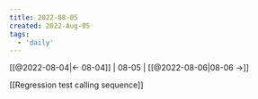 ```yaml
---
title: 2022-08-05
created: 2022-Aug-05
tags:
  - 'daily'
---
```


[[@2022-08-04|<- 08-04]] | 08-05 | [[@2022-08-06|08-06 ->]]



[[Regression test calling sequence]]